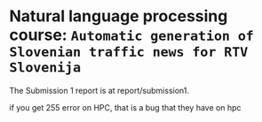# Natural language processing course: `Automatic generation of Slovenian traffic news for RTV Slovenija`

<!-- Please, organize README and the whole structure of the repository to be self-contained and reproducible. -->

The Submission 1 report is at report/submission1.


if you get 255 error on HPC, that is a bug that they have on hpc
